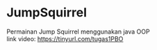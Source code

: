 # JumpSquirrel
Permainan Jump Squirrel menggunakan java OOP  
link video: https://tinyurl.com/tugas1PBO
